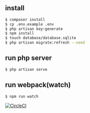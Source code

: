 ## install

```bash
$ composer install
$ cp .env.example .env
$ php artisan key:generate
$ npm install
$ touch database/database.sqlite
$ php artisan migrate:refresh --seed
```

## run php server
```bash
$ php artisan serve
```

## run webpack(watch)
```bash
$ npm run watch
```

[![CircleCI](https://circleci.com/gh/futaro/rellorello.svg?style=svg)](https://circleci.com/gh/futaro/rellorello)
